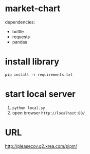 # market-chart
dependencies:
* bottle
* requests
* pandas
# install library
`pip install -r requirements.txt`
# start local server
1. `python local.py`
2. open browser `http://localhost:80/`
# URL
http://pleasecov.g2.xrea.com/pipm/  
